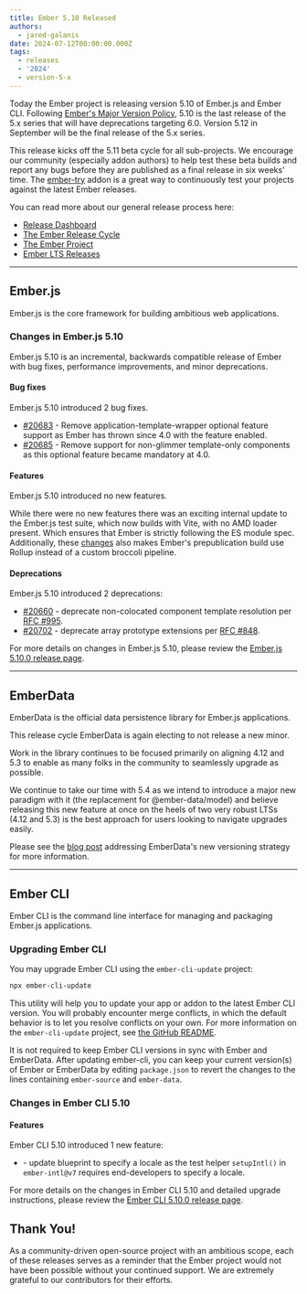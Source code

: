 ```yaml
---
title: Ember 5.10 Released
authors:
  - jared-galanis
date: 2024-07-12T00:00:00.000Z
tags:
  - releases
  - '2024'
  - version-5-x
---
```


Today the Ember project is releasing version 5.10 of Ember.js and Ember CLI. Following [Ember's Major Version Policy](https://rfcs.emberjs.com/id/0830-evolving-embers-major-version-process), 5.10 is the last release of the 5.x series that will have deprecations targeting 6.0. Version 5.12 in September will be the final release of the 5.x series.

This release kicks off the 5.11 beta cycle for all sub-projects. We encourage our community (especially addon authors) to help test these beta builds and report any bugs before they are published as a final release in six weeks' time. The [ember-try](https://github.com/ember-cli/ember-try) addon is a great way to continuously test your projects against the latest Ember releases.

You can read more about our general release process here:

- [Release Dashboard](http://emberjs.com/releases/)
- [The Ember Release Cycle](https://blog.emberjs.com/new-ember-release-process/)
- [The Ember Project](https://blog.emberjs.com/ember-project-at-2-0/)
- [Ember LTS Releases](https://blog.emberjs.com/announcing-embers-first-lts/)

---

## Ember.js

Ember.js is the core framework for building ambitious web applications.

### Changes in Ember.js 5.10

Ember.js 5.10 is an incremental, backwards compatible release of Ember with bug fixes, performance improvements, and minor deprecations.

#### Bug fixes

Ember.js 5.10 introduced 2 bug fixes.

- [#20683](https://github.com/emberjs/ember.js/pull/20683) - Remove application-template-wrapper optional feature support as Ember has thrown since 4.0 with the feature enabled.
- [#20685](https://github.com/emberjs/ember.js/pull/20685) - Remove support for non-glimmer template-only components as this optional feature became mandatory at 4.0.

#### Features

Ember.js 5.10 introduced no new features.

While there were no new features there was an exciting internal update to the Ember.js test suite, which now builds with Vite, with no AMD loader present. Which ensures that Ember is strictly following the ES module spec. Additionally, these [changes](https://github.com/emberjs/ember.js/pull/20675) also makes Ember's prepublication build use Rollup instead of a custom broccoli pipeline.

#### Deprecations

Ember.js 5.10 introduced 2 deprecations:

- [#20660](https://github.com/emberjs/ember.js/pull/20660) - deprecate non-colocated component template resolution per [RFC #995](https://rfcs.emberjs.com/id/0995-deprecate-non-colocated-components).
- [#20702](https://github.com/emberjs/ember.js/pull/20702) - deprecate array prototype extensions per [RFC #848](https://rfcs.emberjs.com/id/0848-deprecate-array-prototype-extensions/).

For more details on changes in Ember.js 5.10, please review the [Ember.js 5.10.0 release page](https://github.com/emberjs/ember.js/releases/tag/v5.10.0).

---

## EmberData

EmberData is the official data persistence library for Ember.js applications.

This release cycle EmberData is again electing to not release a new minor.

Work in the library continues to be focused primarily on aligning 4.12 and 5.3 to enable as many folks in the community to seamlessly upgrade as possible.

<!-- alex ignore easy -->

We continue to take our time with 5.4 as we intend to introduce a major new paradigm with it (the replacement for @ember-data/model) and believe releasing this new feature at once on the heels of two very robust LTSs (4.12 and 5.3) is the best approach for users looking to navigate upgrades easily.

Please see the [blog post](https://blog.emberjs.com/updates-to-ember-data-versioning-strategy) addressing EmberData's new versioning strategy for more information.

---

## Ember CLI

Ember CLI is the command line interface for managing and packaging Ember.js applications.

### Upgrading Ember CLI

You may upgrade Ember CLI using the `ember-cli-update` project:

```bash
npx ember-cli-update
```

This utility will help you to update your app or addon to the latest Ember CLI version. You will probably encounter merge conflicts, in which the default behavior is to let you resolve conflicts on your own. For more information on the `ember-cli-update` project, see [the GitHub README](https://github.com/ember-cli/ember-cli-update).

It is not required to keep Ember CLI versions in sync with Ember and EmberData. After updating ember-cli, you can keep your current version(s) of Ember or EmberData by editing `package.json` to revert the changes to the lines containing `ember-source` and `ember-data`.

### Changes in Ember CLI 5.10

#### Features

Ember CLI 5.10 introduced 1 new feature:

- [](https://github.com/ember-cli/ember-cli/pull/10464) - update blueprint to specify a locale as the test helper `setupIntl()` in `ember-intl@v7` requires end-developers to specify a locale.

For more details on the changes in Ember CLI 5.10 and detailed upgrade
instructions, please review the [Ember CLI 5.10.0 release page](https://github.com/ember-cli/ember-cli/releases/tag/v5.10.0).

## Thank You!

As a community-driven open-source project with an ambitious scope, each of these releases serves as a reminder that the Ember project would not have been possible without your continued support. We are extremely grateful to our contributors for their efforts.
